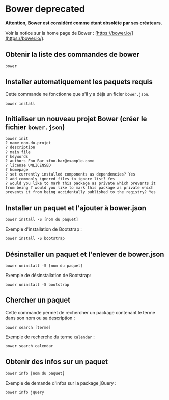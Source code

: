 # Bower deprecated

**Attention, Bower est considéré comme étant obsolète par ses créateurs.**

Voir la notice sur la home page de Bower : [https://bower.io/](https://bower.io/).

## Obtenir la liste des commandes de bower

    bower

## Installer automatiquement les paquets requis

Cette commande ne fonctionne que s'il y a déjà un ficier `bower.json`.

    bower install

## Initialiser un nouveau projet Bower (créer le fichier `bower.json`)

    bower init
    ? name nom-du-projet
    ? description
    ? main file
    ? keywords
    ? authors Foo Bar <foo.bar@example.com>
    ? license UNLICENSED
    ? homepage
    ? set currently installed components as dependencies? Yes
    ? add commonly ignored files to ignore list? Yes
    ? would you like to mark this package as private which prevents it from being ? would you like to mark this package as private which prevents it from being accidentally published to the registry? Yes

## Installer un paquet et l'ajouter à bower.json

    bower install -S [nom du paquet]

Exemple d'installation de Bootstrap :

    bower install -S bootstrap

## Désinstaller un paquet et l'enlever de bower.json

    bower uninstall -S [nom du paquet]

Exemple de désinstallation de Bootstrap:

    bower uninstall -S bootstrap

## Chercher un paquet

Cette commande permet de rechercher un package contenant le terme dans son nom ou sa description :

    bower search [terme]

Exemple de recherche du terme `calendar` :

    bower search calendar

## Obtenir des infos sur un paquet

    bower info [nom du paquet]

Exemple de demande d'infos sur la package jQuery :

    bower info jquery

